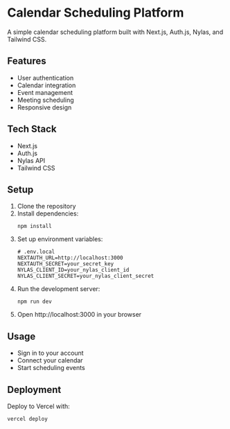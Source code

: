 # Calendar Scheduling Platform

A simple calendar scheduling platform built with Next.js, Auth.js, Nylas, and Tailwind CSS.

## Features

- User authentication
- Calendar integration
- Event management
- Meeting scheduling
- Responsive design

## Tech Stack

- Next.js
- Auth.js
- Nylas API
- Tailwind CSS

## Setup

1. Clone the repository
2. Install dependencies:
   ```
   npm install
   ```
3. Set up environment variables:
   ```
   # .env.local
   NEXTAUTH_URL=http://localhost:3000
   NEXTAUTH_SECRET=your_secret_key
   NYLAS_CLIENT_ID=your_nylas_client_id
   NYLAS_CLIENT_SECRET=your_nylas_client_secret
   ```
4. Run the development server:
   ```
   npm run dev
   ```
5. Open http://localhost:3000 in your browser

## Usage

- Sign in to your account
- Connect your calendar
- Start scheduling events

## Deployment

Deploy to Vercel with:
```
vercel deploy
```